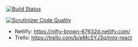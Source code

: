 [![Build Status](https://scrutinizer-ci.com/g/williamcameron/mtg-react-game/badges/build.png?b=master)](https://scrutinizer-ci.com/g/williamcameron/mtg-react-game/build-status/master)

[![Scrutinizer Code Quality](https://scrutinizer-ci.com/g/williamcameron/mtg-react-game/badges/quality-score.png?b=master)](https://scrutinizer-ci.com/g/williamcameron/mtg-react-game/?branch=master)

* Netlify: https://nifty-brown-67632d.netlify.com/
* Trello: https://trello.com/b/eMcSYJ3q/mtg-react


